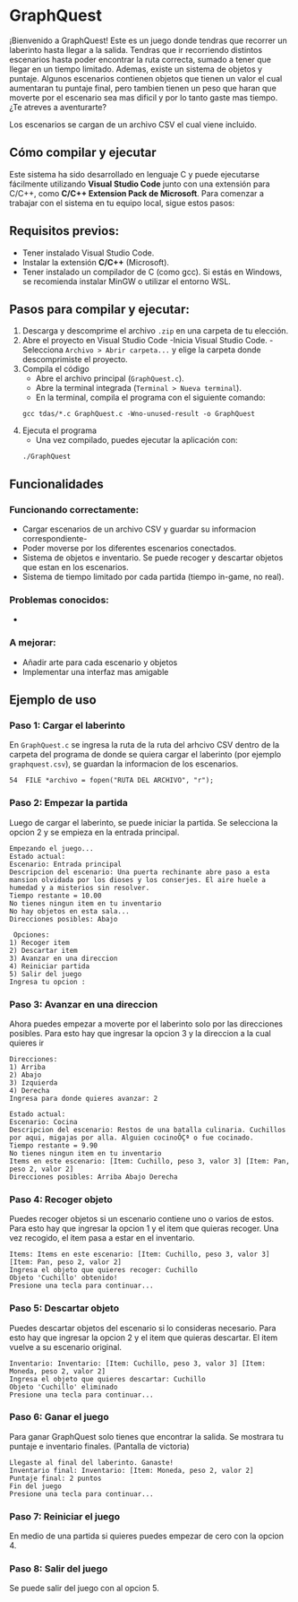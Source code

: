 # GraphQuest

¡Bienvenido a GraphQuest! Este es un juego donde tendras que recorrer un laberinto hasta llegar a la salida. Tendras que ir recorriendo distintos escenarios hasta poder encontrar la ruta correcta, sumado a tener que llegar en un tiempo limitado. Ademas, existe un sistema de objetos y puntaje. Algunos escenarios contienen objetos que tienen un valor el cual aumentaran tu puntaje final, pero tambien tienen un peso que haran que moverte por el escenario sea mas dificil y por lo tanto gaste mas tiempo. ¿Te atreves a aventurarte?

Los escenarios se cargan de un archivo CSV el cual viene incluido.

## Cómo compilar y ejecutar

Este sistema ha sido desarrollado en lenguaje C y puede ejecutarse fácilmente utilizando **Visual Studio Code** junto con una extensión para C/C++, como **C/C++ Extension Pack de Microsoft**. Para comenzar a trabajar con el sistema en tu equipo local, sigue estos pasos:

## Requisitos previos:

- Tener instalado Visual Studio Code.
- Instalar la extensión **C/C++** (Microsoft).
- Tener instalado un compilador de C (como gcc). Si estás en Windows, se recomienda instalar MinGW o utilizar el entorno WSL.

## Pasos para compilar y ejecutar:

1. Descarga y descomprime el archivo `.zip` en una carpeta de tu elección.
2. Abre el proyecto en Visual Studio Code
    -Inicia Visual Studio Code.
    -Selecciona `Archivo > Abrir carpeta...` y elige la carpeta donde descomprimiste el proyecto.
3. Compila el código
    - Abre el archivo principal (`GraphQuest.c`).
    - Abre la terminal integrada (`Terminal > Nueva terminal`).
    - En la terminal, compila el programa con el siguiente comando:
    ```
    gcc tdas/*.c GraphQuest.c -Wno-unused-result -o GraphQuest
    ```
4. Ejecuta el programa
    - Una vez compilado, puedes ejecutar la aplicación con:
    ```
    ./GraphQuest
    ```

## Funcionalidades

### Funcionando correctamente:
- Cargar escenarios de un archivo CSV y guardar su informacion correspondiente-
- Poder moverse por los diferentes escenarios conectados.
- Sistema de objetos e inventario. Se puede recoger y descartar objetos que estan en los escenarios.
- Sistema de tiempo limitado por cada partida (tiempo in-game, no real).

### Problemas conocidos:
-  

### A mejorar:
- Añadir arte para cada escenario y objetos
- Implementar una interfaz mas amigable

## Ejemplo de uso
### Paso 1: Cargar el laberinto
En `GraphQuest.c` se ingresa la ruta de la ruta del arhcivo CSV dentro de la carpeta del programa  de donde se quiera cargar el laberinto (por ejemplo `graphquest.csv`), se guardan la informacion de los escenarios.

```
54  FILE *archivo = fopen("RUTA DEL ARCHIVO", "r");
```

### Paso 2: Empezar la partida
Luego de cargar el laberinto, se puede iniciar la partida. Se selecciona la opcion 2 y se empieza en la entrada principal.
```
Empezando el juego...
Estado actual:
Escenario: Entrada principal
Descripcion del escenario: Una puerta rechinante abre paso a esta mansion olvidada por los dioses y los conserjes. El aire huele a humedad y a misterios sin resolver.
Tiempo restante = 10.00
No tienes ningun item en tu inventario
No hay objetos en esta sala...
Direcciones posibles: Abajo

 Opciones:
1) Recoger item
2) Descartar item
3) Avanzar en una direccion
4) Reiniciar partida
5) Salir del juego
Ingresa tu opcion :
```

### Paso 3: Avanzar en una direccion
Ahora puedes empezar a moverte por el laberinto solo por las direcciones posibles. Para esto hay que ingresar la opcion 3 y la direccion a la cual quieres ir
```
Direcciones:
1) Arriba
2) Abajo
3) Izquierda
4) Derecha
Ingresa para donde quieres avanzar: 2
```
```
Estado actual:
Escenario: Cocina
Descripcion del escenario: Restos de una batalla culinaria. Cuchillos por aqui, migajas por alla. Alguien cocinoÔÇª o fue cocinado.  
Tiempo restante = 9.90
No tienes ningun item en tu inventario
Items en este escenario: [Item: Cuchillo, peso 3, valor 3] [Item: Pan, peso 2, valor 2]
Direcciones posibles: Arriba Abajo Derecha
```

### Paso 4: Recoger objeto
Puedes recoger objetos si un escenario contiene uno o varios de estos. Para esto hay que ingresar la opcion 1 y el item que quieras recoger. Una vez recogido, el item pasa a estar en el inventario.
```
Items: Items en este escenario: [Item: Cuchillo, peso 3, valor 3] [Item: Pan, peso 2, valor 2]
Ingresa el objeto que quieres recoger: Cuchillo
Objeto 'Cuchillo' obtenido! 
Presione una tecla para continuar...
```
### Paso 5: Descartar objeto
Puedes descartar objetos del escenario si lo consideras necesario. Para esto hay que ingresar la opcion 2 y el item que quieras descartar. El item vuelve a su escenario original.
```
Inventario: Inventario: [Item: Cuchillo, peso 3, valor 3] [Item: Moneda, peso 2, valor 2]
Ingresa el objeto que quieres descartar: Cuchillo
Objeto 'Cuchillo' eliminado 
Presione una tecla para continuar...
```
### Paso 6: Ganar el juego
Para ganar GraphQuest solo tienes que encontrar la salida. Se mostrara tu puntaje e inventario finales.
(Pantalla de victoria)
```
Llegaste al final del laberinto. Ganaste!
Inventario final: Inventario: [Item: Moneda, peso 2, valor 2]
Puntaje final: 2 puntos
Fin del juego
Presione una tecla para continuar...
```
### Paso 7: Reiniciar el juego
En medio de una partida si quieres puedes empezar de cero con la opcion 4.
### Paso 8: Salir del juego
Se puede salir del juego con al opcion 5.